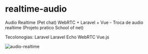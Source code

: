 # realtime-audio
Audio Realtime (Pet chat)
WebRTC + Laravel + Vue - Troca de audio realtime (Projeto pratico School of net)

Tecolonogias:
Laravel
Laravel Echo
WebRTC 
Vue.js

![audio-realtime](https://github.com/MaiconCabral/realtime-audio/assets/44178051/ff26986b-5241-4a6d-8511-292995b4c528)
